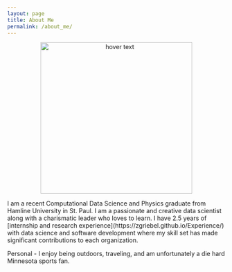 ```yaml
---
layout: page
title: About Me
permalink: /about_me/
---
```


<p align="center">
  <img src= "C:\Users\zgrib\Documents\portfolio_zg\Electron Microscope-169.png" width="350" title="hover text">
  
</p>
I am a recent Computational Data Science and Physics graduate from Hamline University in St. Paul. I am a passionate and creative data scientist along with a charismatic leader who loves to learn. I have 2.5 years of [internship and research experience](https://zgriebel.github.io/Experience/) with data science and software development where my skill set has made significant contributions to each organization.

Personal - I enjoy being outdoors, traveling, and am unfortunately a die hard Minnesota sports fan.
